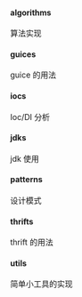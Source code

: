 
#### algorithms

算法实现



#### guices

guice 的用法



#### iocs

Ioc/DI 分析



#### jdks

jdk 使用



#### patterns

设计模式



#### thrifts

thrift 的用法


#### utils

简单小工具的实现
